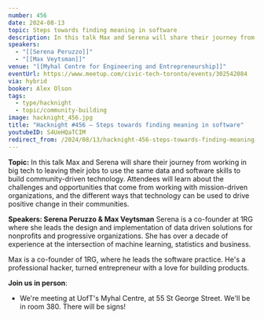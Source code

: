 ```yaml
---
number: 456
date: 2024-08-13
topic: Steps towards finding meaning in software
description: In this talk Max and Serena will share their journey from working in big tech to leaving their jobs to use the same data and software skills to build community-driven technology. Attendees will learn about the challenges and opportunities that come from working with mission-driven organizations, and the different ways that technology can be used to drive positive change in their communities.
speakers:
  - "[[Serena Peruzzo]]"
  - "[[Max Veytsman]]"
venue: "[[Myhal Centre for Engineering and Entrepreneurship]]"
eventUrl: https://www.meetup.com/civic-tech-toronto/events/302542084
via: hybrid
booker: Alex Olson
tags:
  - type/hacknight
  - topic/community-building
image: hacknight_456.jpg
title: "Hacknight #456 – Steps towards finding meaning in software"
youtubeID: S4UeHQaTCIM
redirect_from: /2024/08/13/hacknight-456-steps-towards-finding-meaning-in-software-with-serena-peruzzo-max-veytsman/
---
```


**Topic:** In this talk Max and Serena will share their journey from working in big tech to leaving their jobs to use the same data and software skills to build community-driven technology. Attendees will learn about the challenges and opportunities that come from working with mission-driven organizations, and the different ways that technology can be used to drive positive change in their communities.

**Speakers: Serena Peruzzo & Max Veytsman**
Serena is a co-founder at 1RG where she leads the design and implementation of data driven solutions for nonprofits and progressive organizations. She has over a decade of experience at the intersection of machine learning, statistics and business.

Max is a co-founder of 1RG, where he leads the software practice. He's a professional hacker, turned entrepreneur with a love for building products.

**Join us in person**:

* We're meeting at UofT's Myhal Centre, at 55 St George Street. We'll be in room 380. There will be signs!

